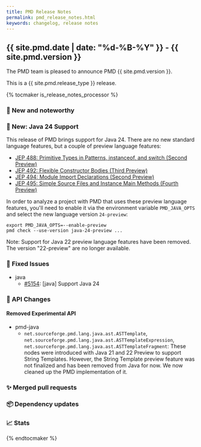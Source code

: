 ```yaml
---
title: PMD Release Notes
permalink: pmd_release_notes.html
keywords: changelog, release notes
---
```


## {{ site.pmd.date | date: "%d-%B-%Y" }} - {{ site.pmd.version }}

The PMD team is pleased to announce PMD {{ site.pmd.version }}.

This is a {{ site.pmd.release_type }} release.

{% tocmaker is_release_notes_processor %}

### 🚀 New and noteworthy

### 🚀 New: Java 24 Support
This release of PMD brings support for Java 24. There are no new standard language features,
but a couple of preview language features:

* [JEP 488: Primitive Types in Patterns, instanceof, and switch (Second Preview)](https://openjdk.org/jeps/488)
* [JEP 492: Flexible Constructor Bodies (Third Preview)](https://openjdk.org/jeps/492)
* [JEP 494: Module Import Declarations (Second Preview)](https://openjdk.org/jeps/494)
* [JEP 495: Simple Source Files and Instance Main Methods (Fourth Preview)](https://openjdk.org/jeps/495)

In order to analyze a project with PMD that uses these preview language features,
you'll need to enable it via the environment variable `PMD_JAVA_OPTS` and select the new language
version `24-preview`:

    export PMD_JAVA_OPTS=--enable-preview
    pmd check --use-version java-24-preview ...

Note: Support for Java 22 preview language features have been removed. The version "22-preview"
are no longer available.

### 🐛 Fixed Issues
* java
  * [#5154](https://github.com/pmd/pmd/issues/5154): \[java] Support Java 24

### 🚨 API Changes

#### Removed Experimental API
* pmd-java
  * `net.sourceforge.pmd.lang.java.ast.ASTTemplate`, `net.sourceforge.pmd.lang.java.ast.ASTTemplateExpression`,
    `net.sourceforge.pmd.lang.java.ast.ASTTemplateFragment`: These nodes were introduced with Java 21 and 22
    Preview to support String Templates. However, the String Template preview feature was not finalized
    and has been removed from Java for now. We now cleaned up the PMD implementation of it.

### ✨ Merged pull requests
<!-- content will be automatically generated, see /do-release.sh -->

### 📦 Dependency updates
<!-- content will be automatically generated, see /do-release.sh -->

### 📈 Stats
<!-- content will be automatically generated, see /do-release.sh -->

{% endtocmaker %}

